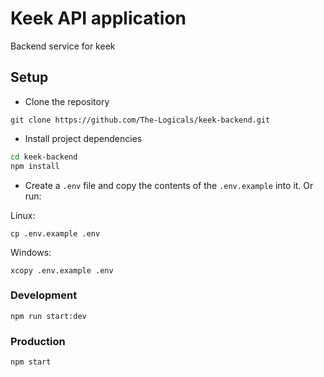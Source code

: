 # Keek API application

Backend service for keek

## Setup

- Clone the repository

```
git clone https://github.com/The-Logicals/keek-backend.git
```

- Install project dependencies

```bash
cd keek-backend
npm install
```

- Create a `.env` file and copy the contents of the `.env.example` into it. Or run:

Linux:
```
cp .env.example .env
```

Windows:
```shell
xcopy .env.example .env
```

### Development 

```
npm run start:dev
```

### Production 

```
npm start
```
